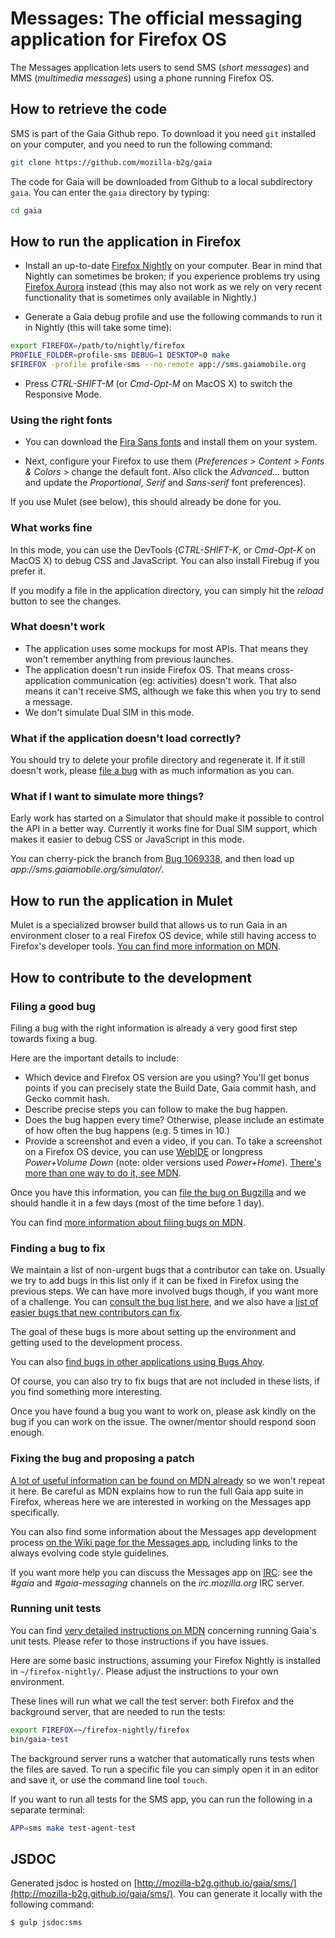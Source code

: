 Messages: The official messaging application for Firefox OS
============================================================

The Messages application lets users to send SMS (_short messages_) and MMS (_multimedia
messages_) using a phone running Firefox OS.

How to retrieve the code
------------------------
SMS is part of the Gaia Github repo. To download it you need `git` installed on
your computer, and you need to run the following command:

```bash
git clone https://github.com/mozilla-b2g/gaia
```

The code for Gaia will be downloaded from Github to a local subdirectory `gaia`.
You can enter the `gaia` directory by typing:

```bash
cd gaia
```

How to run the application in Firefox
-------------------------------------

* Install an up-to-date [Firefox Nightly](http://nightly.mozilla.org/) on your
  computer. Bear in mind that Nightly can sometimes be broken; if you experience
  problems try using [Firefox Aurora](https://www.mozilla.org/fr/firefox/channel/#aurora)
  instead (this may also not work as we rely on very recent functionality that is
  sometimes only available in Nightly.)

* Generate a Gaia debug profile and use the following commands to run it in
  Nightly (this will take some time):

```bash
export FIREFOX=/path/to/nightly/firefox
PROFILE_FOLDER=profile-sms DEBUG=1 DESKTOP=0 make
$FIREFOX -profile profile-sms --no-remote app://sms.gaiamobile.org
```

* Press _CTRL-SHIFT-M_ (or _Cmd-Opt-M_ on MacOS X) to switch the Responsive Mode.

### Using the right fonts

* You can download the [Fira Sans fonts](http://www.carrois.com/fira-3-1/#download)
  and install them on your system.

* Next, configure your Firefox to use them
(_Preferences > Content > Fonts & Colors_ > change the default font. Also click
the _Advanced..._ button and update the _Proportional_, _Serif_ and _Sans-serif_
font preferences).

If you use Mulet (see below), this should already be done for you.

### What works fine

In this mode, you can use the DevTools (_CTRL-SHIFT-K_, or _Cmd-Opt-K_ on MacOS
X) to debug CSS and JavaScript. You can also install Firebug if you prefer it.

If you modify a file in the application directory, you can simply hit the
_reload_ button to see the changes.

### What doesn't work

* The application uses some mockups for most APIs. That means they won't
  remember anything from previous launches.
* The application doesn't run inside Firefox OS. That means cross-application
  communication (eg: activities) doesn't work. That also means it can't receive
  SMS, although we fake this when you try to send a message.
* We don't simulate Dual SIM in this mode.

### What if the application doesn't load correctly?

You should try to delete your profile directory and regenerate it. If it still
doesn't work, please [file a bug](https://bugzilla.mozilla.org/enter_bug.cgi?product=Firefox%20OS&component=Gaia%3A%3ASMS&short_desc=[Messages]%20Running%20the%20application%20in%20Firefox%20is%20broken)
with as much information as you can.

### What if I want to simulate more things?

Early work has started on a Simulator that should make it possible to control
the API in a better way. Currently it works fine for Dual SIM
support, which makes it easier to debug CSS or JavaScript in this mode.

You can cherry-pick the branch from [Bug 1069338](https://bugzilla.mozilla.org/show_bug.cgi?id=1069338),
and then load up _app://sms.gaiamobile.org/simulator/_.

How to run the application in Mulet
-------------------
Mulet is a specialized browser build that allows us to run Gaia in an environment
closer to a real Firefox OS device, while still having access to Firefox's
developer tools. [You can find more information on
MDN](https://developer.mozilla.org/en-US/Firefox_OS/Developing_Gaia/Different_ways_to_run_Gaia#Using_Gaia_in_Firefox_Mulet).

How to contribute to the development
------------------------------------
### Filing a good bug

Filing a bug with the right information is already a very good first step
towards fixing a bug.

Here are the important details to include:

* Which device and Firefox OS version are you using? You'll get bonus points if
  you can precisely state the Build Date, Gaia commit hash, and Gecko commit hash.
* Describe precise steps you can follow to make the bug happen.
* Does the bug happen every time? Otherwise, please include an estimate of how
  often the bug happens (e.g. 5 times in 10.)
* Provide a screenshot and even a video, if you can. To take a screenshot on a
  Firefox OS device, you can use [WebIDE](https://developer.mozilla.org/en-US/docs/Tools/WebIDE)
  or longpress _Power+Volume Down_ (note: older
  versions used _Power+Home_). [There's more than one way to do
  it, see MDN](https://developer.mozilla.org/en-US/Firefox_OS/Debugging/taking_screenshots).

Once you have this information, you can [file the bug on
Bugzilla](https://bugzilla.mozilla.org/enter_bug.cgi?product=Firefox%20OS&component=Gaia%3A%3ASMS)
and we should handle it in a few days (most of the time before 1 day).

You can find [more information about filing bugs on
MDN](https://developer.mozilla.org/en-US/Firefox_OS/Developing_Firefox_OS/Filing_bugs_against_Firefox_OS).

### Finding a bug to fix

We maintain a list of non-urgent bugs that a contributor can take on. Usually we
try to add bugs in this list only if it can be fixed in Firefox using the
previous steps. We can have more involved bugs though, if you want more of a challenge. You can [consult the
bug list here](https://bugzilla.mozilla.org/buglist.cgi?f1=bug_mentor&o1=isnotempty&resolution=---&emailtype1=exact&query_format=advanced&emailassigned_to1=1&email1=nobody%40mozilla.org&component=Gaia%3A%3ASMS&product=Firefox%20OS),
and we also have a [list of easier bugs that new contributors can fix](https://bugzilla.mozilla.org/buglist.cgi?o1=isnotempty&emailtype1=exact&status_whiteboard_type=substring&emailassigned_to1=1&status_whiteboard=[good%20first%20bug]&email1=nobody%40mozilla.org&f1=bug_mentor&resolution=---&query_format=advanced&component=Gaia%3A%3ASMS&product=Firefox%20OS).

The goal of these bugs is more about setting up the environment and getting used
to the development process.

You can also [find bugs in other applications using Bugs Ahoy](http://www.joshmatthews.net/bugsahoy/?b2g=1&unowned=1).

Of course, you can also try to fix bugs that are not included in these lists, if
you find something more interesting.

Once you have found a bug you want to work on, please ask kindly on the bug if
you can work on the issue. The owner/mentor should respond soon enough.

### Fixing the bug and proposing a patch

[A lot of useful information can be found on MDN already](https://developer.mozilla.org/en-US/Firefox_OS/Developing_Gaia)
so we won't repeat it here. Be careful as MDN explains how to run the full Gaia
app suite in Firefox, whereas here we are interested in working on the Messages
app specifically.

You can also find some information about the Messages app development process
[on the Wiki page for the Messages app](https://wiki.mozilla.org/Gaia/SMS),
including links to the always evolving code style guidelines.

If you want more help you can discuss the Messages app on [IRC](https://wiki.mozilla.org/IRC):
see the _#gaia_
and _#gaia-messaging_ channels on the _irc.mozilla.org_ IRC server.

### Running unit tests

You can find [very detailed instructions on MDN](https://developer.mozilla.org/en-US/Firefox_OS/Platform/Automated_testing/Gaia_unit_tests)
concerning running Gaia's unit tests. Please refer to those instructions if you have issues.

Here are some basic instructions, assuming your Firefox Nightly is installed in
`~/firefox-nightly/`. Please adjust the instructions to your own environment.

These lines will run what we call the test server: both Firefox and the
background server, that are needed to run the tests:

```bash
export FIREFOX=~/firefox-nightly/firefox
bin/gaia-test
```

The background server runs a watcher that automatically runs tests when the
files are saved. To run a specific file you can simply open it in an editor
and save it, or use the command line tool `touch`.

If you want to run all tests for the SMS app, you can run the following in a separate
terminal:

```bash
APP=sms make test-agent-test
```

## JSDOC

Generated jsdoc is hosted on [http://mozilla-b2g.github.io/gaia/sms/](http://mozilla-b2g.github.io/gaia/sms/). You can generate it locally with the following command:

```
$ gulp jsdoc:sms
```

